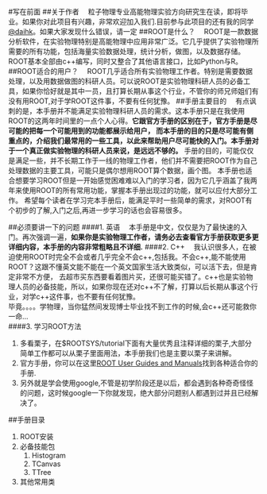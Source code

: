#写在前面
##关于作者
&emsp;粒子物理专业高能物理实验方向研究生在读，即将毕业。如果你对此项目有兴趣，非常欢迎加入我们.目前参与此项目的还有我的同学[@daihk](https://github.com/daihk)。如果大家发现什么错误，请一定
##ROOT是什么？
&emsp;ROOT是一款数据分析软件，在实验物理特别是高能物理中应用非常广泛。它几乎提供了实验物理所需要的所有功能，包括海量实验数据处理，统计分析，做图，以及数据存储。ROOT基本全部由c++编写，同时又整合了其他语言接口，比如Python与R。
##ROOT适合的用户？
&emsp;ROOT几乎适合所有实验物理工作者。特别是需要数据处理，以及用数据做图的科研人员。可以说ROOT是实验物理科研人员的必备工具，如果你恰好就是其中一员，且打算长期从事这个行业，不管你的师兄师姐们有没有用ROOT,对于学ROOT这件事，不要有任何犹豫。
##手册主要目的
&emsp;有点讽刺的是，本手册并不能满足实验物理科研人员的需求。这本手册只是在我使用ROOT的这两年时间里的一点个人心得。**它跟官方手册的区别在于，官方手册是尽可能的把每一个可能用到的功能都展示给用户，
而本手册的目的只是尽可能有侧重点的，介绍我们最常用的一些工具，以此来帮助用户尽可能快的入门。本手册对于一个真正做实验物理的科研人员来说，是远远不够的。**
手册的目的，可能仅仅是满足一些，并不长期工作于一线的物理工作者，他们并不需要把ROOT作为自己处理数据的主要工具，可能只是偶尔想用ROOT算个数据，画个图。
本手册也适合想要学习ROOT但是一开始感觉困难难以入门的学习者，因为它几乎涵盖了我两年来使用ROOT的所有常用功能，掌握本手册出现过的功能，就可以应付大部分工作。
希望每个读者在学习完本手册后，能满足平时一些简单的需求，对ROOT有个初步的了解,入门之后,再进一步学习的话也会容易很多。

##必须要讲一下的问题
####1. 英语
&emsp;本手册是中文，仅仅是为了最快速的入门。再次强调一遍，**如果你是实验物理工作者，请务必去查看官方手册获取更多更详细内容，本手册的内容非常粗略且不详细.**
####2. C++
&emsp;我认识很多人，在被迫使用ROOT时完全不会或者几乎完全不会c++,包括我。不会c++,能不能使用ROOT？这跟不懂英文能不能在一个英文国家生活大致类似，可以活下去，但是肯定非常不方便，
去超市买东西要看着图片买，还很可能买错了。c++也是实验物理人员的必备技能，所以，如果你现在还对c++不了解，打算以后长期从事这个行业，对学c++这件事，也不要有任何犹豫。  
毕竟。。。。学物理，当你猛然间发现博士毕业找不到工作的时候,会c++还可能救你一命...  
####3. 学习ROOT方法
1. 多看栗子，在$ROOTSYS/tutorial下面有大量优秀且注释详细的栗子,大部分简单工作都可以从栗子里面用法，本手册我们也是主要以栗子来讲解。  
2. 官方手册，你可以在这里[ROOT User Guides and Manuals](https://root.cern.ch/root-user-guides-and-manuals)找到各种适合你的手册.  
3. 另外就是学会使用google,不管是初学阶段还是以后，都会遇到各种奇奇怪怪的问题，这时候google一下你就发现，绝大部分问题别人都遇到过并且已经解决了。

##手册目录
1. ROOT安装 
2. 必备技能包
    1. Histogram
    2. TCanvas 
    3. TTree
3. 其他常用类

